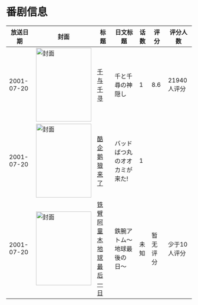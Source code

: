 # 番剧信息

|放送日期|封面|标题|日文标题|话数|评分|评分人数|
|---|---|---|---|---|---|---|
|2001-07-20|<img src="//lain.bgm.tv/pic/cover/c/9d/fc/311_GAg3x.jpg" alt="封面" style="width:150px;height:200px;object-fit:cover;">|[千与千寻](https://bangumi.tv/subject/311)|千と千尋の神隠し|1|8.6|21940人评分|
|2001-07-20|<img src="//lain.bgm.tv/pic/cover/c/c0/f7/316629_5xkY0.jpg" alt="封面" style="width:150px;height:200px;object-fit:cover;">|[酷企鹅 狼来了](https://bangumi.tv/subject/316629)|バッドばつ丸のオオカミが来た!|1|||
|2001-07-20|<img src="//lain.bgm.tv/pic/cover/c/88/1c/425942_JVFGc.jpg" alt="封面" style="width:150px;height:200px;object-fit:cover;">|[铁臂阿童木 地球最后一日](https://bangumi.tv/subject/425942)|鉄腕アトム〜地球最後の日〜|未知|暂无评分|少于10人评分|
